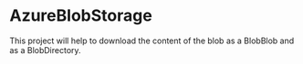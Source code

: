 # AzureBlobStorage
This project will help to download the content of the blob as a BlobBlob and as a BlobDirectory.
